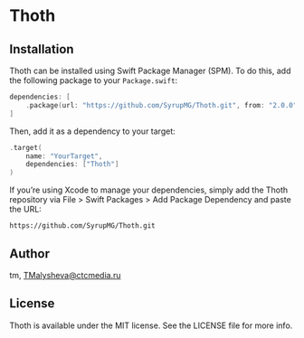 # Thoth

## Installation

Thoth can be installed using Swift Package Manager (SPM). To do this, add the following package to your `Package.swift`:

```swift
dependencies: [
    .package(url: "https://github.com/SyrupMG/Thoth.git", from: "2.0.0")
]
```

Then, add it as a dependency to your target:

```swift
.target(
    name: "YourTarget",
    dependencies: ["Thoth"]
)
```

If you’re using Xcode to manage your dependencies, simply add the Thoth repository via File > Swift Packages > Add Package Dependency and paste the URL: 

```
https://github.com/SyrupMG/Thoth.git
```

## Author

tm, TMalysheva@ctcmedia.ru

## License

Thoth is available under the MIT license. See the LICENSE file for more info.
